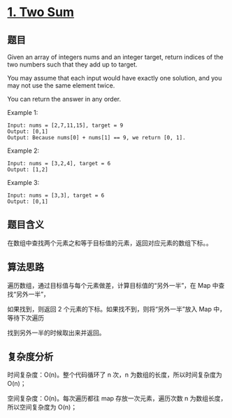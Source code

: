# [1. Two Sum](https://leetcode.com/problems/two-sum/)

## 题目

Given an array of integers nums and an integer target, return indices of the two numbers such that they add up to
target.

You may assume that each input would have exactly one solution, and you may not use the same element twice.

You can return the answer in any order.

Example 1:

```
Input: nums = [2,7,11,15], target = 9
Output: [0,1]
Output: Because nums[0] + nums[1] == 9, we return [0, 1].
```

Example 2:

```
Input: nums = [3,2,4], target = 6
Output: [1,2]
```

Example 3:

```
Input: nums = [3,3], target = 6
Output: [0,1]
```

## 题目含义

在数组中查找两个元素之和等于目标值的元素，返回对应元素的数组下标。。

## 算法思路

遍历数组，通过目标值与每个元素做差，计算目标值的“另外一半”，在 Map 中查找“另外一半”，

如果找到，则返回 2 个元素的下标。如果找不到，则将“另外一半”放入 Map 中，等待下次遍历

找到另外一半的时候取出来并返回。

## 复杂度分析

时间复杂度：O(n)。整个代码循环了 n 次，n 为数组的长度，所以时间复杂度为 O(n)；

空间复杂度：O(n)。每次遍历都往 map 存放一次元素，遍历次数 n 为数组长度，所以空间复杂度为 O(n)；
